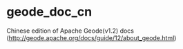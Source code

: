 # geode_doc_cn
Chinese edition of Apache Geode(v1.2) docs (http://geode.apache.org/docs/guide/12/about_geode.html)


